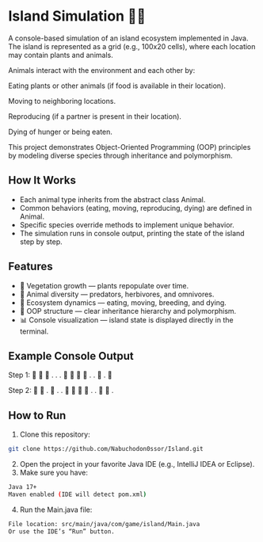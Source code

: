 # Island Simulation 🌴🐾

A console-based simulation of an island ecosystem implemented in Java.
The island is represented as a grid (e.g., 100x20 cells), where each location may contain plants and animals.

Animals interact with the environment and each other by:

Eating plants or other animals (if food is available in their location).

Moving to neighboring locations.

Reproducing (if a partner is present in their location).

Dying of hunger or being eaten.

This project demonstrates Object-Oriented Programming (OOP) principles by modeling diverse species through inheritance and polymorphism.

## How It Works

- Each animal type inherits from the abstract class Animal.
- Common behaviors (eating, moving, reproducing, dying) are defined in Animal.
- Specific species override methods to implement unique behavior.
- The simulation runs in console output, printing the state of the island step by step.

## Features

- 🌱 Vegetation growth — plants repopulate over time.
- 🐇 Animal diversity — predators, herbivores, and omnivores.
- 🔄 Ecosystem dynamics — eating, moving, breeding, and dying.
- 🧩 OOP structure — clear inheritance hierarchy and polymorphism.
- 📊 Console visualization — island state is displayed directly in the terminal.

## Example Console Output
Step 1:
🌱 🐇 🐺 . .
. 🌱 🌱 🐇 🐍
. . 🌱 . 🐺

Step 2:
🌱 🐇 . 🐺 .
. 🌱 🐇 🌱 🐍
. . 🌱 🐺 .

## How to Run

1. Clone this repository:
  ```bash
  git clone https://github.com/Nabuchodon0ssor/Island.git 
```
2. Open the project in your favorite Java IDE (e.g., IntelliJ IDEA or Eclipse).
3. Make sure you have:
  ```bash
  Java 17+
  Maven enabled (IDE will detect pom.xml)
```
4. Run the Main.java file:
  ```bash
  File location: src/main/java/com/game/island/Main.java
  Or use the IDE’s “Run” button.
